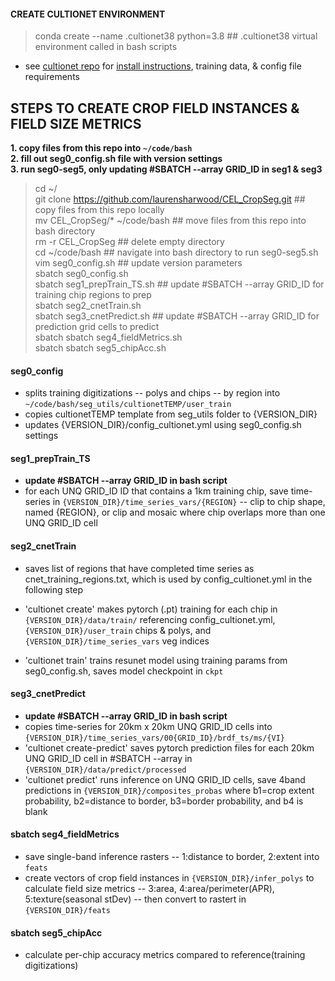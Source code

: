 #### CREATE CULTIONET ENVIRONMENT  
> conda create --name .cultionet38 python=3.8  ## .cultionet38 virtual environment called in bash scripts    
* see [cultionet repo](https://github.com/jgrss/cultionet) for [install instructions](https://github.com/jgrss/cultionet?tab=readme-ov-file#installation), training data, & config file requirements     

## STEPS TO CREATE CROP FIELD INSTANCES & FIELD SIZE METRICS  
<b>1. copy files from this repo into ```~/code/bash```   
2. fill out seg0_config.sh file with version settings   
3. run seg0-seg5, only updating #SBATCH --array GRID_ID in seg1 & seg3   
</b> 

> cd ~/    
> git clone https://github.com/laurensharwood/CEL_CropSeg.git ## copy files from this repo locally      
> mv CEL_CropSeg/* ~/code/bash ## move files from this repo into bash directory     
> rm -r CEL_CropSeg ## delete empty directory    
> cd ~/code/bash ## navigate into bash directory to run seg0-seg5.sh     
> vim seg0_config.sh ## update version parameters      
> sbatch seg0_config.sh   
> sbatch seg1_prepTrain_TS.sh ## update #SBATCH --array GRID_ID for training chip regions to prep     
> sbatch seg2_cnetTrain.sh   
> sbatch seg3_cnetPredict.sh ## update #SBATCH --array GRID_ID for prediction grid cells to predict    
> sbatch sbatch seg4_fieldMetrics.sh  
> sbatch sbatch seg5_chipAcc.sh   

 
   
#### <b>seg0_config</b>     
* splits training digitizations -- polys and chips --  by region into ```~/code/bash/seg_utils/cultionetTEMP/user_train```  
* copies cultionetTEMP template from seg_utils folder to {VERSION_DIR}    
* updates {VERSION_DIR}/config_cultionet.yml using seg0_config.sh settings         

#### <b>seg1_prepTrain_TS</b>    
* <b>update #SBATCH --array GRID_ID in bash script</b>       
* for each UNQ GRID_ID ID that contains a 1km training chip, save time-series in ```{VERSION_DIR}/time_series_vars/{REGION}``` -- clip to chip shape, named {REGION}, or clip and mosaic where chip overlaps more than one UNQ GRID_ID cell        

#### <b>seg2_cnetTrain</b>    
* saves list of regions that have completed time series as cnet_training_regions.txt, which is used by config_cultionet.yml in the following step   
* 'cultionet create' makes pytorch (.pt) training for each chip in ```{VERSION_DIR}/data/train/``` referencing config_cultionet.yml, ```{VERSION_DIR}/user_train``` chips & polys, and ```{VERSION_DIR}/time_series_vars``` veg indices 
     
* 'cultionet train' trains resunet model using training params from seg0_config.sh, saves model checkpoint in  ```ckpt```   

#### <b>seg3_cnetPredict</b>     
* <b>update #SBATCH --array GRID_ID in bash script</b>        
* copies time-series for 20km x 20km UNQ GRID_ID cells into ```{VERSION_DIR}/time_series_vars/00{GRID_ID}/brdf_ts/ms/{VI}```       
* 'cultionet create-predict' saves pytorch prediction files for each 20km UNQ GRID_ID cell in #SBATCH --array in ```{VERSION_DIR}/data/predict/processed```   
* 'cultionet predict' runs inference on UNQ GRID_ID cells, save 4band predictions in ```{VERSION_DIR}/composites_probas``` where b1=crop extent probability, b2=distance to border, b3=border probability, and b4 is blank     

#### <b>sbatch seg4_fieldMetrics</b>    
* save single-band inference rasters -- 1:distance to border, 2:extent into ```feats```  
* create vectors of crop field instances in  ```{VERSION_DIR}/infer_polys```   to calculate field size metrics -- 3:area, 4:area/perimeter(APR), 5:texture(seasonal stDev) -- then convert to rastert in ```{VERSION_DIR}/feats```  

#### <b>sbatch seg5_chipAcc</b>    
* calculate per-chip accuracy metrics compared to reference(training digitizations)       

